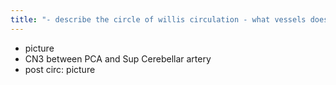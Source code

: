 ```yaml
---
title: "- describe the circle of willis circulation - what vessels does CN 3 lie between? - describe the posterior circulation"
---
```

- picture
- CN3 between PCA and Sup Cerebellar artery
- post circ: picture


